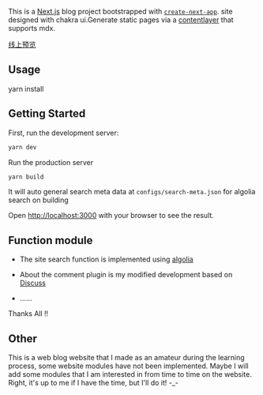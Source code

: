 This is a [Next.js](https://nextjs.org/) blog project bootstrapped with [`create-next-app`](https://github.com/vercel/next.js/tree/canary/packages/create-next-app). site designed with chakra ui.Generate static pages via a [contentlayer](https://www.contentlayer.dev/) that supports mdx.

[线上预览](https://chakra-next-contentlayer-blog.vercel.app/)

## Usage

yarn install

## Getting Started

First, run the development server:

```bash
yarn dev
```

Run the production server

```bash
yarn build
```

It will auto general search meta data at `configs/search-meta.json` for algolia search on building

Open [http://localhost:3000](http://localhost:3000) with your browser to see the result.

## Function module

- The site search function is implemented using [algolia](https://www.algolia.com/doc/guides/building-search-ui/getting-started/react/)

- About the comment plugin is my modified development based on [Discuss](https://github.com/discussjs/discuss)

- ......

Thanks All !!

## Other

This is a web blog website that I made as an amateur during the learning process, some website modules have not been implemented. Maybe I will add some modules that I am interested in from time to time on the website. Right, it's up to me if I have the time, but I'll do it! -\_-
